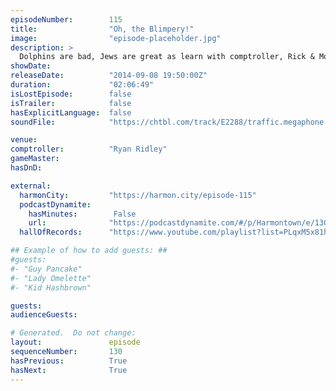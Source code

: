 ```yaml
---
episodeNumber:        115
title:                "Oh, the Blimpery!"
image:                "episode-placeholder.jpg"
description: >
  Dolphins are bad, Jews are great as learn with comptroller, Rick & Morty writer Ryan Ridley! Then for the first time we welcome our hilarious friend Dave Horwitz to the stage who you all now can begin to fall for. In D&D, its really funny.
showDate:             
releaseDate:          "2014-09-08 19:50:00Z"
duration:             "02:06:49"
isLostEpisode:        false
isTrailer:            false
hasExplicitLanguage:  false
soundFile:            "https://chtbl.com/track/E2288/traffic.megaphone.fm/STA4351991043.mp3"

venue:                
comptroller:          "Ryan Ridley"
gameMaster:           
hasDnD:               

external:
  harmonCity:         "https://harmon.city/episode-115"
  podcastDynamite:
    hasMinutes:        False
    url:              "https://podcastdynamite.com/#/p/Harmontown/e/130/115"
  hallOfRecords:      "https://www.youtube.com/playlist?list=PLqxM5x81hNObg6Uo3Zi7dSciMx53DgBQy"

## Example of how to add guests: ##
#guests:
#- "Guy Pancake"
#- "Lady Omelette"
#- "Kid Hashbrown"

guests:
audienceGuests:

# Generated.  Do not change:
layout:               episode
sequenceNumber:       130
hasPrevious:          True
hasNext:              True
---
```


<!-- The episode description will be rendered here -->
<!-- Add your content below here -->

